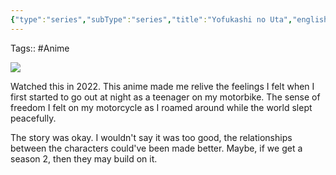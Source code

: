 ```yaml
---
{"type":"series","subType":"series","title":"Yofukashi no Uta","englishTitle":"Call of the Night","year":2022,"dataSource":"MALAPI","url":"https://myanimelist.net/anime/50346/Yofukashi_no_Uta","id":50346,"genres":["Romance","Supernatural"],"studios":["LIDENFILMS"],"episodes":13,"duration":"22 min per ep","onlineRating":7.98,"actors":null,"image":"https://cdn.myanimelist.net/images/anime/1045/123711.jpg","released":true,"streamingServices":["HIDIVE","Anime Digital Network"],"airing":false,"airedFrom":"08/07/2022","airedTo":"30/09/2022","watched":true,"lastWatched":"","personalRating":0,"tags":["mediaDB/tv/series"],"status":"🟢 watched","dg-publish":true,"permalink":"/media-db/series/yofukashi-no-uta-2022/","dgPassFrontmatter":true,"noteIcon":"3","created":"2023-12-16T10:13:41.018+05:30","updated":"2023-12-16T10:21:38.717+05:30"}
---
```


Tags:: #Anime 

<img src="https://cdn.myanimelist.net/images/anime/1045/123711.jpg">

Watched this in 2022. This anime made me relive the feelings I felt when I first started to go out at night as a teenager on my motorbike. The sense of freedom I felt on my motorcycle as I roamed around while the world slept peacefully.

The story was okay. I wouldn't say it was too good, the relationships between the characters could've been made better. Maybe, if we get a season 2, then they may build on it.
